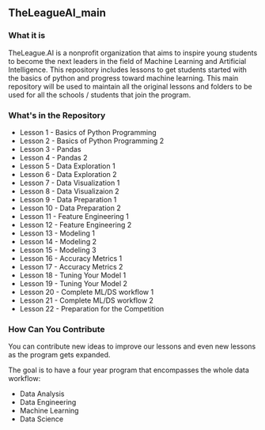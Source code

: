 ## TheLeagueAI_main

### What it is
TheLeague.AI is a nonprofit organization that aims to inspire young students to become the next leaders in the field of Machine Learning and Artificial Intelligence. 
This repository includes lessons to get students started with the basics of python and progress toward machine learning. This main repository will be used to maintain all the original lessons and folders to be used for all the schools / students that join the program.

### What's in the Repository  
- Lesson  1 - Basics of Python Programming  
- Lesson  2 - Basics of Python Programming 2  
- Lesson  3 - Pandas  
- Lesson  4 - Pandas 2  
- Lesson  5 - Data Exploration 1  
- Lesson  6 - Data Exploration 2   
- Lesson  7 - Data Visualization 1  
- Lesson  8 - Data Visualizaion 2  
- Lesson  9 - Data Preparation 1   
- Lesson 10 - Data Preparation 2  
- Lesson 11 - Feature Engineering 1 
- Lesson 12 - Feature Engineering 2 
- Lesson 13 - Modeling 1  
- Lesson 14 - Modeling 2  
- Lesson 15 - Modeling 3  
- Lesson 16 - Accuracy Metrics 1  
- Lesson 17 - Accuracy Metrics 2  
- Lesson 18 - Tuning Your Model 1  
- Lesson 19 - Tuning Your Model 2  
- Lesson 20 - Complete ML/DS workflow 1  
- Lesson 21 - Complete ML/DS workflow 2  
- Lesson 22 - Preparation for the Competition

### How Can You Contribute 
You can contribute new ideas to improve our lessons and even new lessons as the program gets expanded. 

The goal is to have a four year program that encompasses the whole data workflow:
-  Data Analysis 
-  Data Engineering
-  Machine Learning
-  Data Science


